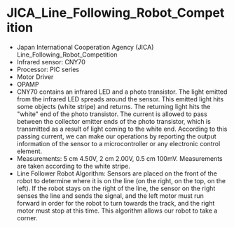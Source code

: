 # JICA_Line_Following_Robot_Competition

- Japan International Cooperation Agency (JICA) Line_Following_Robot_Competition
- Infrared sensor: CNY70
- Processor: PIC series
- Motor Driver
- OPAMP
- CNY70 contains an infrared LED and a photo transistor. The light emitted from the infrared LED spreads around the sensor. This emitted light hits some objects (white stripe) and returns. The returning light hits the "white" end of the photo transistor. The current is allowed to pass between the collector emitter ends of the photo transistor, which is transmitted as a result of light coming to the white end. According to this passing current, we can make our operations by reporting the output information of the sensor to a microcontroller or any electronic control element.
- Measurements: 5 cm 4.50V, 2 cm 2.00V, 0.5 cm 100mV. Measurements are taken according to the white stripe.
- Line Follower Robot Algorithm: Sensors are placed on the front of the robot to determine where it is on the line (on the right, on the top, on the left). If the robot stays on the right of the line, the sensor on the right senses the line and sends the signal, and the left motor must run forward in order for the robot to turn towards the track, and the right motor must stop at this time. This algorithm allows our robot to take a corner.
